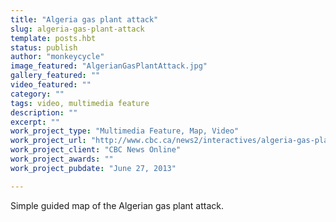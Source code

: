 ```yaml
---
title: "Algeria gas plant attack"
slug: algeria-gas-plant-attack
template: posts.hbt
status: publish
author: "monkeycycle"
image_featured: "AlgerianGasPlantAttack.jpg"
gallery_featured: ""
video_featured: ""
category: ""
tags: video, multimedia feature
description: ""
excerpt: ""
work_project_type: "Multimedia Feature, Map, Video"
work_project_url: "http://www.cbc.ca/news2/interactives/algeria-gas-plant-attack/"
work_project_client: "CBC News Online"
work_project_awards: ""
work_project_pubdate: "June 27, 2013"

---
```


Simple guided map of the Algerian gas plant attack.
